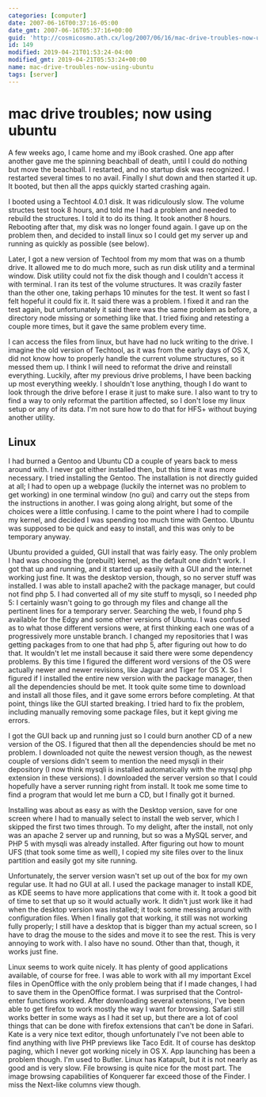 ```yaml
---
categories: [computer]
date: 2007-06-16T00:37:16-05:00
date_gmt: 2007-06-16T05:37:16+00:00
guid: 'http://cosmicosmo.ath.cx/log/2007/06/16/mac-drive-troubles-now-using-ubuntu/'
id: 149
modified: 2019-04-21T01:53:24-04:00
modified_gmt: 2019-04-21T05:53:24+00:00
name: mac-drive-troubles-now-using-ubuntu
tags: [server]
---
```


mac drive troubles; now using ubuntu
====================================

A few weeks ago, I came home and my iBook crashed.  One app after another gave me the spinning beachball of death, until I could do nothing but move the beachball.  I restarted, and no startup disk was recognized.  I restarted several times to no avail.  Finally I shut down and then started it up.  It booted, but then all the apps quickly started crashing again.

I booted using a Techtool 4.0.1 disk.  It was ridiculously slow.  The volume structes test took 8 hours, and told me I had a problem and needed to rebuild the structures.  I told it to do its thing.  It took another 8 hours.  Rebooting after that, my disk was no longer found again.  I gave up on the problem then, and decided to install linux so I could get my server up and running as quickly as possible (see below).

Later, I got a new version of Techtool from my mom that was on a thumb drive.  It allowed me to do much more, such as run disk utility and a terminal window.  Disk utility could not fix the disk though and I couldn't access it with terminal.  I ran its test of the volume structures.  It was crazily faster than the other one, taking perhaps 10 minutes for the test.  It went so fast I felt hopeful it could fix it.  It said there was a problem.  I fixed it and ran the test again, but unfortunately it said there was the same problem as before, a directory node missing or something like that.  I tried fixing and retesting a couple more times, but it gave the same problem every time.

I can access the files from linux, but have had no luck writing to the drive.  I imagine the old version of Techtool, as it was from the early days of OS X, did not know how to properly handle the current volume structures, so it messed them up.  I think I will need to reformat the drive and reinstall everything.  Luckily, after my previous drive problems, I have been backing up most everything weekly.  I shouldn't lose anything, though I do want to look through the drive before I erase it just to make sure.  I also want to try to find a way to only reformat the partition affected, so I don't lose my linux setup or any of its data.  I'm not sure how to do that for HFS+ without buying another utility.

Linux
-----

I had burned a Gentoo and Ubuntu CD a couple of years back to mess around with.  I never got either installed then, but this time it was more necessary.  I tried installing the Gentoo.  The installation is not directly guided at all; I had to open up a webpage (luckily the internet was no problem to get working) in one terminal window (no gui) and carry out the steps from the instructions in another.  I was going along alright, but some of the choices were a little confusing.  I came to the point where I had to compile my kernel, and decided I was spending too much time with Gentoo.  Ubuntu was supposed to be quick and easy to install, and this was only to be temporary anyway.

Ubuntu provided a guided, GUI install that was fairly easy.  The only problem I had was choosing the (prebuilt) kernel, as the default one didn't work.  I got that up and running, and it started up easily with a GUI and the internet working just fine.  It was the desktop version, though, so no server stuff was installed.  I was able to install apache2 with the package manager, but could not find php 5.  I had converted all of my site stuff to mysqli, so I needed php 5:  I certainly wasn't going to go through my files and change all the pertinent lines for a temporary server.  Searching the web, I found php 5 available for the Edgy and some other versions of Ubuntu.  I was confused as to what those different versions were, at first thinking each one was of a progressively more unstable branch.  I changed my repositories that I was getting packages from to one that had php 5, after figuring out how to do that.  It wouldn't let me install because it said there were some dependency problems.  By this time I figured the different word versions of the OS were actually newer and newer revisions, like Jaguar and Tiger for OS X.  So I figured if I installed the entire new version with the package manager, then all the dependencies should be met.  It took quite some time to download and install all those files, and it gave some errors before completing.  At that point, things like the GUI started breaking.  I tried hard to fix the problem, including manually removing some package files, but it kept giving me errors.

I got the GUI back up and running just so I could burn another CD of a new version of the OS.  I figured that then all the dependencies should be met no problem.  I downloaded not quite the newest version though, as the newest couple of versions didn't seem to mention the need mysqli in their depository (I now think mysqli is installed automatically with the mysql php extension in these versions).  I downloaded the server version so that I could hopefully have a server running right from install.  It took me some time to find a program that would let me burn a CD, but I finally got it burned.

Installing was about as easy as with the Desktop version, save for one screen where I had to manually select to install the web server, which I skipped the first two times through.  To my delight, after the install, not only was an apache 2 server up and running, but so was a MySQL server, and PHP 5 with mysqli was already installed.  After figuring out how to mount UFS (that took some time as well), I copied my site files over to the linux partition and easily got my site running.

Unfortunately, the server version wasn't set up out of the box for my own regular use.  It had no GUI at all.  I used the package manager to install KDE, as KDE seems to have more applications that come with it.  It took a good bit of time to set that up so it would actually work.  It didn't just work like it had when the desktop version was installed; it took some messing around with configuration files.  When I finally got that working, it still was not working fully properly; I still have a desktop that is bigger than my actual screen, so I have to drag the mouse to the sides and move it to see the rest.  This is very annoying to work with.  I also have no sound.  Other than that, though, it works just fine.

Linux seems to work quite nicely.  It has plenty of good applications available, of course for free.  I was able to work with all my important Excel files in OpenOffice with the only problem being that if I made changes, I had to save them in the OpenOffice format.  I was surprised that the Control-enter functions worked.  After downloading several extensions, I've been able to get firefox to work mostly the way I want for browsing.  Safari still works better in some ways as I had it set up, but there are a lot of cool things that can be done with firefox extensions that can't be done in Safari.  Kate is a very nice text editor, though unfortunately I've not been able to find anything with live PHP previews like Taco Edit.  It of course has desktop paging, which I never got working nicely in OS X.  App launching has been a problem though.  I'm used to Butler.  Linux has Katapult, but it is not nearly as good and is very slow.  File browsing is quite nice for the most part.  The image browsing capabilities of Konquerer far exceed those of the Finder.  I miss the Next-like columns view though.
